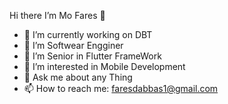  Hi there I’m Mo Fares 👋

- 🔭 I’m currently working on DBT
- 🌱 I’m Softwear Engginer
- 🤔 I’m Senior in Flutter FrameWork
- 👀 I’m interested in Mobile Development
- 💬 Ask me about any Thing
- 📫 How to reach me: faresdabbas1@gmail.com


